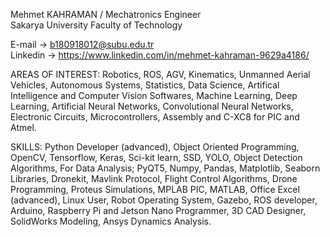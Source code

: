 Mehmet KAHRAMAN / Mechatronics Engineer  
Sakarya University Faculty of Technology

E-mail -> b180918012@subu.edu.tr  
Linkedin -> https://www.linkedin.com/in/mehmet-kahraman-9629a4186/

AREAS OF INTEREST:
Robotics, ROS, AGV, Kinematics, Unmanned Aerial Vehicles, Autonomous Systems,
Statistics, Data Science, Artifical Intelligence and Computer Vision Softwares,
Machine Learning, Deep Learning, Artificial Neural Networks, Convolutional Neural Networks,
Electronic Circuits, Microcontrollers, Assembly and C-XC8 for PIC and Atmel.

SKILLS:
Python Developer (advanced), Object Oriented Programming,
OpenCV, Tensorflow, Keras, Sci-kit learn, SSD, YOLO, Object Detection Algorithms,
For Data Analysis; PyQT5, Numpy, Pandas, Matplotlib, Seaborn Libraries,
Dronekit, Mavlink Protocol, Flight Control Algorithms, Drone Programming,
Proteus Simulations, MPLAB PIC, MATLAB, Office Excel (advanced),
Linux User, Robot Operating System, Gazebo, ROS developer,
Arduino, Raspberry Pi and Jetson Nano Programmer,
3D CAD Designer, SolidWorks Modeling, Ansys Dynamics Analysis.
